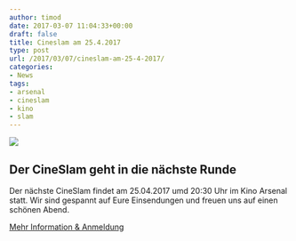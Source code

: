 ```yaml
---
author: timod
date: 2017-03-07 11:04:33+00:00
draft: false
title: Cineslam am 25.4.2017
type: post
url: /2017/03/07/cineslam-am-25-4-2017/
categories:
- News
tags:
- arsenal
- cineslam
- kino
- slam
---
```


[![](https://www.fablab-neckar-alb.org/wp-content/uploads/2017/03/Bildschirmfoto-2017-03-04-um-12.04.13-1024x335.png)
](https://www.fablab-neckar-alb.org/wp-content/uploads/2017/03/Bildschirmfoto-2017-03-04-um-12.04.13.png)


## Der CineSlam geht in die nächste Runde


Der nächste CineSlam findet am 25.04.2017 umd 20:30 Uhr im Kino Arsenal statt. Wir sind gespannt auf Eure Einsendungen und freuen uns auf einen schönen Abend.

[Mehr Information & Anmeldung](http://www.cineslam.de/#filmemacher)
